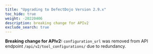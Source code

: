 ```yaml
---
title: "Upgrading to DefectDojo Version 2.9.x"
toc_hide: true
weight: -20220406
description: breaking change for APIv2
exclude_search: true
---
```

**Breaking change for APIv2:** `configuration_url` was removed from API endpoint `/api/v2/tool_configurations/` due to redundancy.

